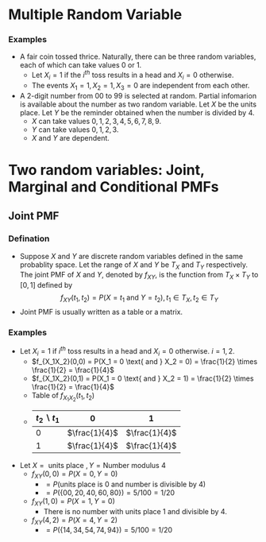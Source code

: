 # Multiple Random Variable
### Examples
- A fair coin tossed thrice. Naturally, there can be three random variables, each of which can take values 0 or 1.
  - Let $X_i = 1$ if the $i^{th}$ toss results in a head and $X_i = 0$ otherwise.
  - The events $X_1 = 1, X_2 = 1, X_3 = 0$ are independent from each other.
- A $2$-digit number from $00$ to $99$ is selected at random. Partial infomarion is available about the number as two random variable. Let $X$ be the units place. Let $Y$ be the reminder obtained when the number is divided by $4$.
  - $X$ can take values $0, 1, 2, 3, 4, 5, 6, 7, 8, 9$.
  - $Y$ can take values $0, 1, 2, 3$.
  - $X$ and $Y$ are dependent.

# Two random variables: Joint, Marginal and Conditional PMFs
## Joint PMF
### Defination
- Suppose $X$ and $Y$ are discrete random variables defined in the same probablity space. Let the range of $X$ and $Y$ be $T_X$ and $T_Y$ respectively. The joint PMF of $X$ and $Y$, denoted by $f_{XY}$, is the function from $T_X \times T_Y$ to $[0, 1]$ defined by
$$f_{XY}(t_1,t_2) = P(X = t_1 \text{ and } Y = t_2), t_1 \in T_X, t_2 \in T_Y$$
- Joint PMF is usually written as a table or a matrix.

### Examples
- Let $X_i = 1$ if $i^{th}$ toss results in a head and $X_i = 0$ otherwise. $i = 1,2$.
  - $f_{X_1X_2}(0,0) = P(X_1 = 0 \text{ and } X_2 = 0) = \frac{1}{2} \times \frac{1}{2} = \frac{1}{4}$
  - $f_{X_1X_2}(0,1) = P(X_1 = 0 \text{ and } X_2 = 1) = \frac{1}{2} \times \frac{1}{2} = \frac{1}{4}$
  - Table of $f_{X_1X_2}(t_1,t_2)$
  - | $t_2 \backslash  t_1$ | 0 | 1 |
    | --- | --- | --- |
    | 0 | $\frac{1}{4}$ | $\frac{1}{4}$ |
    | 1 | $\frac{1}{4}$ | $\frac{1}{4}$ |
- Let $X = \text{ units place }, Y = \text{Number modulus 4}$
  - $f_{XY}(0,0) = P (X = 0, Y = 0)$
    - $= P(\text{units place is 0 and number is divisible by 4})$
    - $= P(\lbrace 00,20,40,60,80 \rbrace) = 5/100 = 1/20$
  - $f_{XY}(1,0) = P (X = 1, Y = 0)$
    - There is no number with units place 1 and divisible by 4.
  - $f_{XY}(4,2) = P (X = 4, Y = 2)$
    - $= P(\lbrace 14,34,54,74,94 \rbrace) = 5/100 = 1/20$